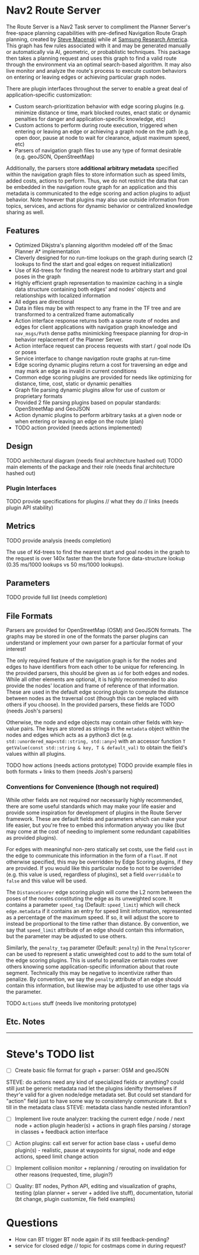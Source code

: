 # Nav2 Route Server

The Route Server is a Nav2 Task server to compliment the Planner Server's free-space planning capabilities with pre-defined Navigation Route Graph planning, created by [Steve Macenski](https://www.linkedin.com/in/steve-macenski-41a985101/) while at [Samsung Research America](https://www.sra.samsung.com/).
This graph has few rules associated with it and may be generated manually or automatically via AI, geometric, or probablistic techniques.
This package then takes a planning request and uses this graph to find a valid route through the environment via an optimal search-based algorithm.
It may also live monitor and analyze the route's process to execute custom behaviors on entering or leaving edges or achieving particular graph nodes.

There are plugin interfaces throughout the server to enable a great deal of application-specific customization:
- Custom search-prioritization behavior with edge scoring plugins (e.g. minimize distance or time, mark blocked routes, enact static or dynamic penalties for danger and application-specific knowledge, etc)
- Custom actions to perform during route execution, triggered when entering or leaving an edge or achieving a graph node on the path (e.g. open door, pause at node to wait for clearance, adjust maximum speed, etc)
- Parsers of navigation graph files to use any type of format desirable (e.g. geoJSON, OpenStreetMap)

Additionally, the parsers store **additional arbitrary metadata** specified within the navigation graph files to store information such as speed limits, added costs, actions to perform.
Thus, we do not restrict the data that can be embedded in the navigation route graph for an application and this metadata is communicated to the edge scoring and action plugins to adjust behavior.
Note however that plugins may also use outside information from topics, services, and actions for dynamic behavior or centralized knowledge sharing as well. 

## Features

- Optimized Dikjstra's planning algorithm modeled off of the Smac Planner A* implementation
- Cleverly designed for no run-time lookups on the graph during search (2 lookups to find the start and goal edges on request initialization)
- Use of Kd-trees for finding the nearest node to arbitrary start and goal poses in the graph
- Highly efficient graph representation to maximize caching in a single data structure containing both edges' and nodes' objects and relationships with localized information
- All edges are directional
- Data in files may be with respect to any frame in the TF tree and are transformed to a centralized frame automatically
- Action interface response returns both a sparse route of nodes and edges for client applications with navigation graph knowledge and `nav_msgs/Path` dense paths minimicking freespace planning for drop-in behavior replacement of the Planner Server.  
- Action interface request can process requests with start / goal node IDs or poses
- Service interface to change navigation route graphs at run-time
- Edge scoring dynamic plugins return a cost for traversing an edge and may mark an edge as invalid in current conditions
- Common edge scoring plugins are provided for needs like optimizing for distance, time, cost, static or dynamic penalties
- Graph file parsing dynamic plugins allow for use of custom or proprietary formats
- Provided 2 file parsing plugins based on popular standards: OpenStreetMap and GeoJSON
- Action dynamic plugins to perform arbitrary tasks at a given node or when entering or leaving an edge on the route (plan)
- TODO action provided (needs actions implemented)

## Design

TODO architectural diagram (needs final architecture hashed out)
TODO main elements of the package and their role (needs final architecture hashed out)

### Plugin Interfaces

TODO provide specifications for plugins // what they do // links (needs plugin API stability)

## Metrics

TODO provide analysis (needs completion)

The use of Kd-trees to find the nearest start and goal nodes in the graph to the request is over 140x faster than the brute force data-structure lookup (0.35 ms/1000 lookups vs 50 ms/1000 lookups).

## Parameters

TODO provide full list (needs completion)

## File Formats

Parsers are provided for OpenStreetMap (OSM) and GeoJSON formats.
The graphs may be stored in one of the formats the parser plugins can understand or implement your own parser for a particular format of your interest!

The only required feature of the navigation graph is for the nodes and edges to have identifiers from each other to be unique for referencing.
In the provided parsers, this should be given as `id` for both edges and nodes.
While all other elements are optional, it is highly recommended to also provide the nodes' location and frame of reference of that information.
These are used in the default edge scoring plugin to compute the distance between nodes as the traversal cost (though this can be replaced with others if you choose).
In the provided parsers, these fields are TODO (needs Josh's parsers)

Otherwise, the node and edge objects may contain other fields with key-value pairs.
The keys are stored as strings in the `metadata` object within the nodes and edges which acts as a python3 dict (e.g. `std::unordered_map<std::string, std::any>`) with an accessor function `T getValue(const std::string & key, T & default_val)` to obtain the field's values within all plugins.

TODO how actions  (needs actions prototype)
TODO provide example files in both formats + links to them (needs Josh's parsers)

### Conventions for Convenience (though not required)

While other fields are not required nor necessarily highly recommended, there are some useful standards which may make your life easier and provide some inspiration for development of plugins in the Route Server framework.
These are default fields and parameters which can make your life easier, but you're free to embed this information anyway you like (but may come at the cost of needing to implement some redundant capabilities as provided plugins).

For edges with meaningful non-zero statically set costs, use the field `cost` in the edge to communicate this information in the form of a `float`.
If not otherwise specified, this may be overridden by Edge Scoring plugins, if they are provided.
If you would like this particular node to not to be overrided (e.g. this value is used, regardless of plugins), set a field `overridable` to `false` and this value will be used.

The `DistanceScorer` edge scoring plugin will come the L2 norm between the poses of the nodes constituting the edge as its unweighted score.
It contains a parameter `speed_tag` (Default: `speed_limit`) which will check `edge.metadata` if it contains an entry for speed limit information, represented as a percentage of the maximum speed.
If so, it will adjust the score to instead be proportional to the time rather than distance.
By convention, we say that `speed_limit` attribute of an edge should contain this information, but the parameter may be adjusted to use others.

Similarly, the `penalty_tag` parameter (Default: `penalty`) in the `PenaltyScorer` can be used to represent a static unweighted cost to add to the sum total of the edge scoring plugins.
This is useful to penalize certain routes over others knowing some application-specific information about that route segment. Technically this may be negative to incentivize rather than penalize.
By convention, we say the `penalty` attribute of an edge should contain this information, but likewise may be adjusted to use other tags via the parameter.

TODO `Actions` stuff (needs live monitoring prototype)

## Etc. Notes

---

# Steve's TODO list

- [ ] Create basic file format for graph + parser: OSM and geoJSON

STEVE: do actions need any kind of specialized fields or anything? could still just be generic metadata nad let the plugins idenifty themselves if theyr'e valid for a given node/edge metadata set. But could set standard for "action" field just to have some way to consistenyly communicate it. But s till in the metadata class
STEVE: metadata class handle nested inforamtion?

- [ ] Implement live route analyzer: tracking the current edge / node / next node + action plugin header(s) + actions in graph files parsing / storage in classes + feedback action interface
- [ ] Action plugins: call ext server for action base class + useful demo plugin(s) - realistic, pause at waypoints for signal, node and edge actions, speed limit change action
- [ ] Implement collision monitor + replanning / rerouting on invalidation for other reasons (requested, time, plugin?)

- [ ] Quality: BT nodes, Python API, editing and visualization of graphs, testing (plan planner + server + added live stuff), documentation, tutorial (bt change, plugin customize, file field examples)

# Questions

- How can BT trigger BT node again if its still feedback-pending?
- service for closed edge // topic for costmaps come in during request?


